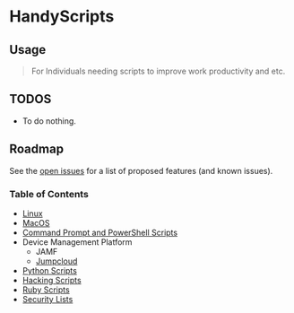 # HandyScripts


## Usage

> For Individuals needing scripts to improve work productivity and etc.


## TODOS

- To do nothing.

## Roadmap

See the [open issues](https://github.com/austinsonger/HandyScripts/issues) for a list of proposed features (and known issues).


### Table of Contents

- [Linux](/Linux)
- [MacOS](/MacOS)
- [Command Prompt and PowerShell Scripts](/Command_Prompt_and_PowerShell)
- Device Management Platform
  - JAMF
  - [Jumpcloud](https://github.com/austinsonger/HandyScripts/tree/master/Device_Management_Platforms/JC)
- [Python Scripts](https://github.com/austinsonger/HandyScripts/tree/master/Python)
- [Hacking Scripts](/Hacking)
- [Ruby Scripts](/Ruby)
- [Security Lists](/SecurityLists)


